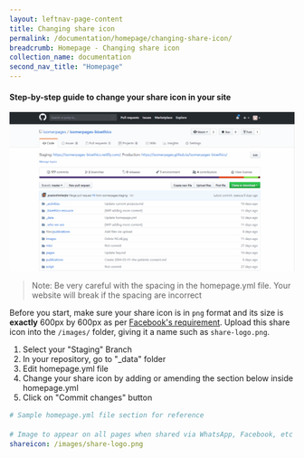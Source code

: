 ```yaml
---
layout: leftnav-page-content
title: Changing share icon
permalink: /documentation/homepage/changing-share-icon/
breadcrumb: Homepage - Changing share icon
collection_name: documentation
second_nav_title: "Homepage"
---
```

#### **Step-by-step guide to change your share icon in your site**
![Changing favicon of your homepage](/images/resources/changing-content-of-your-homepage.gif)
> Note: Be very careful with the spacing in the homepage.yml file. Your website will break if the spacing are incorrect

Before you start, make sure your share icon is in `png` format and its size is **exactly** 600px by 600px as per [Facebook's requirement](https://developers.facebook.com/docs/sharing/best-practices#images). Upload this share icon into the `/images/` folder, giving it a name such as `share-logo.png`.

1. Select your "Staging" Branch
2. In your repository, go to "_data" folder
3. Edit homepage.yml file
4. Change your share icon by adding or amending the section below inside homepage.yml
5. Click on "Commit changes" button

```yaml
# Sample homepage.yml file section for reference

# Image to appear on all pages when shared via WhatsApp, Facebook, etc
shareicon: /images/share-logo.png

```
